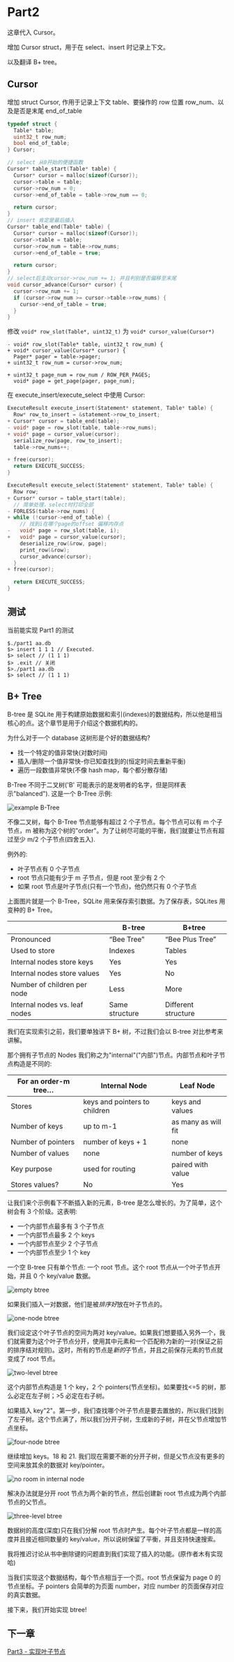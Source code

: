 # Part2

这章代入 Cursor。

增加 Cursor struct，用于在 select、insert 时记录上下文。

以及翻译 B+ tree。

## Cursor

增加 struct Cursor, 作用于记录上下文 table、要操作的 row 位置 row_num、以及是否是末尾 end_of_table

```c
typedef struct {
  Table* table;
  uint32_t row_num;
  bool end_of_table;
} Cursor;

// select 从0开始的便捷函数
Cursor* table_start(Table* table) {
  Cursor* cursor = malloc(sizeof(Cursor));
  cursor->table = table;
  cursor->row_num = 0;
  cursor->end_of_table = table->row_num == 0;

  return cursor;
}
// insert 肯定是最后插入
Cursor* table_end(Table* table) {
  Cursor* cursor = malloc(sizeof(Cursor));
  cursor->table = table;
  cursor->row_num = table->row_nums;
  cursor->end_of_table = true;

  return cursor;
}
// select后主动cursor->row_num += 1; 并且判别是否偏移至末尾
void cursor_advance(Cursor* cursor) {
  cursor->row_num += 1;
  if (cursor->row_num >= cursor->table->row_nums) {
    cursor->end_of_table = true;
  }
}
```

修改 `void* row_slot(Table*, uint32_t)` 为 `void* cursor_value(Cursor*)`

```
- void* row_slot(Table* table, uint32_t row_num) {
+ void* cursor_value(Cursor* cursor) {
  Pager* pager = table->pager;
+ uint32_t row_num = cursor->row_num;

+ uint32_t page_num = row_num / ROW_PER_PAGES;
  void* page = get_page(pager, page_num);
```

在 execute_insert/execute_select 中使用 Cursor:

```c
ExecuteResult execute_insert(Statement* statement, Table* table) {
  Row* row_to_insert = &statement->row_to_insert;
+ Cursor* cursor = table_end(table);
- void* page = row_slot(table, table->row_nums);
+ void* page = cursor_value(cursor);
  serialize_row(page, row_to_insert);
  table->row_nums++;

+ free(cursor);
  return EXECUTE_SUCCESS;
}

ExecuteResult execute_select(Statement* statement, Table* table) {
  Row row;
+ Cursor* cursor = table_start(table);
  // 简单处理，select时打印全部
- FORLESS(table->row_nums) {
+ while (!cursor->end_of_table) {
    // 找到i在哪个page的offset 偏移内存点
-   void* page = row_slot(table, i);
+   void* page = cursor_value(cursor);
    deserialize_row(&row, page);
    print_row(&row);
    cursor_advance(cursor);
  }
+ free(cursor);

  return EXECUTE_SUCCESS;
}
```

## 测试

当前能实现 Part1 的测试

    $./part1 aa.db
    $> insert 1 1 1 // Executed.
    $> select // (1 1 1)
    $> .exit // 关闭
    $>./part1 aa.db
    $> select // (1 1 1)

## B+ Tree

B-tree 是 SQLite 用于构建原始数据和索引(indexes)的数据结构，所以他是相当核心的点。这个章节是用于介绍这个数据机构的。

为什么对于一个 database 这树形是个好的数据结构?

- 找一个特定的值非常快(对数时间)
- 插入/删除一个值非常快-你已知查找到的(恒定时间去重新平衡)
- 遍历一段数值非常快(不像 hash map，每个都分散存储)

B-Tree 不同于二叉树('B' 可能表示的是发明者的名字，但是同样表示"balanced"). 这是一个 B-Tree 示例:

![example B-Tree](./images/part2/example_B-Tree.png)

不像二叉树，每个 B-Tree 节点能够有超过 2 个子节点。每个节点可以有 m 个子节点，m 被称为这个树的"order"。为了让树尽可能的平衡，我们就要让节点有超过至少 m/2 个子节点(四舍五入).

例外的:

- 叶子节点有 0 个子节点
- root 节点只能有少于 m 子节点，但是 root 至少有 2 个
- 如果 root 节点是叶子节点(只有一个节点)，他仍然只有 0 个子节点

上面图片就是一个 B-Tree，SQLite 用来保存索引数据。为了保存表，SQLites 用变种的 B+ Tree。

|                               | B-tree         | B+tree              |
| ----------------------------- | -------------- | ------------------- |
| Pronounced                    | “Bee Tree”     | “Bee Plus Tree”     |
| Used to store                 | Indexes        | Tables              |
| Internal nodes store keys     | Yes            | Yes                 |
| Internal nodes store values   | Yes            | No                  |
| Number of children per node   | Less           | More                |
| Internal nodes vs. leaf nodes | Same structure | Different structure |

我们在实现索引之前，我们要单独讲下 B+ 树，不过我们会以 B-tree 对比参考来讲解。

那个拥有子节点的 Nodes 我们称之为"internal"("内部")节点。内部节点和叶子节点构造是不同的:

| **For an order-m tree…** | **Internal Node**             | **Leaf Node**       |
| ------------------------ | ----------------------------- | ------------------- |
| Stores                   | keys and pointers to children | keys and values     |
| Number of keys           | up to m-1                     | as many as will fit |
| Number of pointers       | number of keys + 1            | none                |
| Number of values         | none                          | number of keys      |
| Key purpose              | used for routing              | paired with value   |
| Stores values?           | No                            | Yes                 |

让我们来个示例看下不断插入新的元素，B-tree 是怎么增长的。为了简单，这个树会有 3 个阶级。这表明:

- 一个内部节点最多有 3 个子节点
- 一个内部节点最多 2 个 keys
- 一个内部节点至少 2 个子节点
- 一个内部节点至少 1 个 key

一个空 B-tree 只有单个节点: 一个 root 节点。这个 root 节点从一个叶子节点开始，并且 0 个 key/value 数据。

![empty btree](./images/part2/empty_btree.png)

如果我们插入一对数据，他们是被*排序好*放在叶子节点的。

![one-node btree](./images/part2/one-node_btree.png)

我们设定这个叶子节点的空间为两对 key/value。如果我们想要插入另外一个，我们就需要为这个叶子节点分开，使用其中元素和一个匹配称为新的一对(保证之前的排序结对规则)。这时，所有的节点是*新的*子节点，并且之前保存元素的节点就变成了 root 节点。

![two-level btree](./images/part2/two-level_btree.png)

这个内部节点构造是 1 个 key，2 个 pointers(节点坐标)。如果要找<=5 的树，那么必定在左子树；>5 必定在右子树。

如果插入 key"2"。第一步，我们查找哪个叶子节点是要去置放的，所以我们找到了左子树。这个节点满了，所以我们分开子树，生成新的子树，并在父节点增加节点坐标。

![four-node btree](./images/part2/four-node_btree.png)

继续增加 keys。18 和 21. 我们现在需要不断的分开子树，但是父节点没有更多的空间来放其余的数据对 key/pointer。

![no room in internal node](./images/part2/no_room_in_internal_node.png)

解决办法就是分开 root 节点为两个新的节点，然后创建新 root 节点成为两个内部节点的父节点。

![three-level btree](./images/part2/three-level_btree.png)

数据树的高度(深度)只在我们分解 root 节点时产生。每个叶子节点都是一样的高度并且接近相同数量的 key/value，所以说树保留了平衡，并且支持快速搜索。

我将推迟讨论从书中删除键的问题直到我们实现了插入的功能。(原作者木有实现哈)

当我们实现这个数据结构，每个节点相当于一个页。root 节点保留为 page 0 的节点坐标。子 pointers 会简单的为页面 number，对应 number 的页面保存对应的真实数据。

接下来，我们开始实现 btree!

## 下一章

[Part3 - 实现叶子节点](./part3.md)
